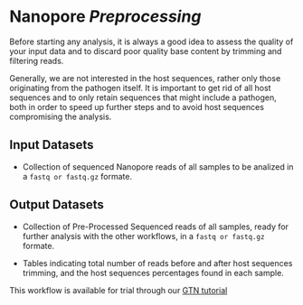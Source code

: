 # Nanopore _Preprocessing_

Before starting any analysis, it is always a good idea to assess the quality of your input data and to discard poor quality base content by trimming and filtering reads.

Generally, we are not interested in the host sequences, rather only those originating from the pathogen itself. It is important to get rid of all host sequences and to only retain sequences that might include a pathogen, both in order to speed up further steps and to avoid host sequences compromising the analysis.

## Input Datasets

- Collection of sequenced Nanopore reads of all samples to be analized in a `fastq or fastq.gz` formate.

## Output Datasets

- Collection of Pre-Processed Sequenced reads of all samples, ready for further analysis with the other workflows, in a `fastq or fastq.gz` formate.

- Tables indicating total number of reads before and after host sequences trimming, and the host sequences percentages found in each sample.

This workflow is available for trial through our [GTN tutorial](https://training.galaxyproject.org/training-material/topics/microbiome/tutorials/pathogen-detection-from-nanopore-foodborne-data/tutorial.html)
